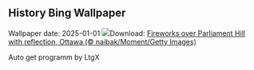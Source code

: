 ## History Bing Wallpaper
Wallpaper date: 2025-01-01
![](https://www.bing.com/th?id=OHR.CANYE24_EN-CA5635305751_UHD.jpg&w=1000)Download: [Fireworks over Parliament Hill with reflection, Ottawa (© naibak/Moment/Getty Images)](https://www.bing.com/th?id=OHR.CANYE24_EN-CA5635305751_UHD.jpg)

Auto get programm by LtgX

